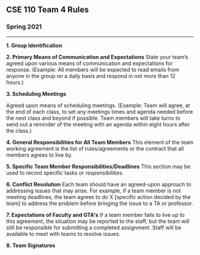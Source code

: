## CSE 110 Team 4 Rules
### Spring 2021

----

**1. Group Identification**


**2. Primary Means of Communication and Expectations**
State your team’s agreed upon various means of communication and expectations for response. (Example: All members will be expected to read emails from anyone in the group on a daily basis and respond in not more than 12 hours.)

**3. Scheduling Meetings**

Agreed upon means of scheduling meetings. (Example: Team will agree, at the end of each class, to set any meetings times and agenda needed before the next class and beyond if possible. Team members will take turns to send out a reminder of the meeting with an agenda within eight hours after the class.)

**4. General Responsibilities for All Team Members**
This element of the team working agreement is the list of rules/agreements or the contract that all members agrees to live by.

**5. Specific Team Member Responsibilities/Deadlines**
This section may be used to record specific tasks or responsibilities. 

**6. Conflict Resolution** 
Each team should have an agreed-upon approach to addressing issues that may arise. For example, if a team member is not meeting deadlines, the team agrees to do X [specific action decided by the team] to address the problem before bringing the issue to a TA or professor.

**7. Expectations of Faculty and GTA's**
If a team member fails to live up to this agreement, the situation may be reported to the staff, but the team will still be responsible for submitting a completed assignment. Staff will be available to meet with teams to resolve issues.

**8. Team Signatures**

